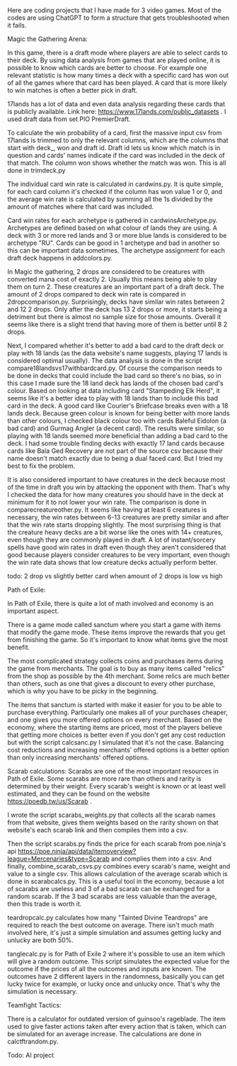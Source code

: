 Here are coding projects that I have made for 3 video games. Most of the
codes are using ChatGPT to form a structure that gets troubleshooted when it
fails.

Magic the Gathering Arena:

In this game, there is a draft mode where players are able to select cards to their deck.
By using data analysis from games that are played online, it is possible to
know which cards are better to choose.
For example one relevant statistic is how many times a deck with a specific card
has won out of all the games where that card has been played. A card that is
more likely to win matches is often a better pick in draft.

17lands has a lot of data and even data analysis regarding these cards that is
publicly available. Link here: https://www.17lands.com/public_datasets . I used
draft data from set PIO PremierDraft.

To calculate the win probability of a card, first the massive input csv from
17lands is trimmed to only the relevant columns, which are the columns that
start with deck_, won and draft id. Draft id lets us know which match is in
question and cards' names indicate if the card was included in the deck of that
match. The column won shows whether the match was won. This is all done in
trimdeck.py

The individual card win rate is calculated in cardwins.py. It is quite simple,
for each card column it's checked if the column has won value 1 or 0, and the
average win rate is calculated by summing all the 1s divided by the amount of
matches where that card was included.

Card win rates for each archetype is gathered in cardwinsArchetype.py. Archetypes
are defined based on what colour of lands they are using. A deck with 3 or more
red lands and 3 or more blue lands is considered to be archetype "RU". Cards
can be good in 1 archetype and bad in another so this can be important data
sometimes. The archetype assignment for each draft deck happens in addcolors.py.

In Magic the gathering, 2 drops are considered to be creatures with converted
mana cost of exactly 2. Usually this means being able to play them on turn 2.
These creatures are an important part of a draft deck.
The amount of 2 drops compared to deck win rate is compared in 2dropcomparison.py.
Surprisingly, decks have similar win rates between 2 and 12 2 drops. Only after
the deck has 13 2 drops or more, it starts being a detriment but there is
almost no sample size for those amounts. Overall it seems like there is a slight
trend that having more of them is better until 8 2 drops.

Next, I compared whether it's better to add a bad card to the draft deck or play
with 18 lands (as the data website's name suggests, playing 17 lands is considered
optimal usually). The data analysis is done in the script
compare18landsvs17withbardcard.py.
Of course the comparison needs to be done in decks that could
include the bad card so there's no bias, so in this case I made sure the 18 land
deck has lands of the chosen bad card's colour.
Based on looking at data including card "Stampeding Elk Herd", it seems
like it's a better idea to play with 18 lands than to include this bad card in
the deck. A good card like Courier's Briefcase breaks even with a 18 lands deck.
Because green colour is known for being better with more lands than other colours,
I checked black colour too with cards Baleful Eidolon (a bad card) and Gurmag
Angler (a decent card). The results were similar, so playing with 18 lands
seemed more beneficial than adding a bad card to the deck.
I had some trouble finding decks with exactly 17 land cards because cards like
Bala Ged Recovery are not part of the source csv because their name doesn't
match exactly due to being a dual faced card. But I tried my best to fix the
problem.

It is also considered important to have creatures in the deck because most of
the time in draft you win by attacking the opponent with them. That's why I
checked the data for how many creatures you should have in the deck at minimum
for it to not lower your win rate. The comparison is done in
comparecreatureother.py.
It seems like having at least 6 creatures is necessary,
the win rates between 6-13 creatures are pretty similar and after that the win
rate starts dropping slightly. The most surprising thing is that the creature
heavy decks are a bit worse like the ones with 14+ creatures, even though they
are commonly played in draft. A lot of instant/sorcery spells have good win
rates in draft even though they aren't considered that good because players
consider creatures to be very important, even though the win rate data shows that
low creature decks actually perform better.



todo: 2 drop vs slightly better card when amount of 2 drops is low vs high




Path of Exile:

In Path of Exile, there is quite a lot of math involved and economy is an
important aspect.

There is a game mode called sanctum where you start a game with items that
modify the game mode. These items improve the rewards that you get from
finishing the game. So it's important to know what items give the most benefit.

The most complicated strategy collects coins and purchases items during the
game from merchants. The goal is to buy as many items called "relics" from the
shop as possible by the 4th merchant. Some relics are much better than others,
such as one that gives a discount to every other purchase, which is why you
have to be picky in the beginning.

The items that sanctum is started with make it easier for you to be able to
purchase everything. Particularly one makes all of your purchases cheaper, and
one gives you more offered options on every merchant. Based on the economy,
where the starting items are priced, most of the
players believe that getting more choices is better even if you don't get any
cost reduction but with the script calcsanc.py I simulated that it's not the
case. Balancing cost reductions and increasing merchants' offered options is a better
option than only increasing merchants' offered options.

Scarab calculations:
Scarabs are one of the most important resources in Path of Exile. Some scarabs
are more rare than others and rarity is determined by their weight. Every
scarab's weight is known or at least well estimated, and they can be found
on the website https://poedb.tw/us/Scarab .

I wrote the script scarabs_weights.py that collects all the scarab names from
that website, gives them weights based on the rarity shown on that website's
 each scarab link and then compiles them into a csv.

Then the script scarabs.py finds the price for each scarab from poe.ninja's api
https://poe.ninja/api/data/itemoverview?league=Mercenaries&type=Scarab and
complies them into a csv. And finally, combine_scarab_csvs.py combines every
scarab's name, weight and value to a single csv. This allows calculation of
the average scarab which is done in scarabcalcs.py. This is a useful tool
in the economy, because a lot of scarabs are useless and 3 of a bad scarab can be exchanged
for a random scarab. If the 3 bad scarabs are less valuable than the
average, then this trade is worth it.

teardropcalc.py calculates how many "Tainted Divine Teardrops" are required to
reach the best outcome on average. There isn't much math involved here, it's
just a simple simulation and assumes getting lucky and unlucky are both 50%.


tanglecalc.py is for Path of Exile 2 where it's possible to use an item
which will give a random outcome. This script simulates the expected value
for the outcome if the prices of all the outcomes and inputs are known.
The outcomes have 2 different layers in the randomness, basically you can get
lucky twice for example, or lucky once and unlucky once.
That's why the simulation is necessary.

Teamfight Tactics:

There is a calculator for outdated version of guinsoo's rageblade. The item used
to give faster actions taken after every action that is taken, which can be
simulated for an average increase. The calculations are done in calctftrandom.py.

Todo: AI project
